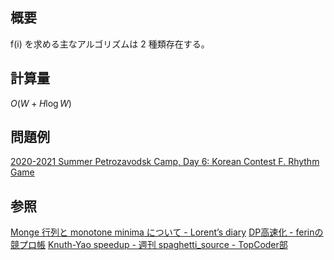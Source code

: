 ## 概要

f(i) を求める主なアルゴリズムは 2 種類存在する。

## 計算量
$O(W + H \log W)$

## 問題例
[2020-2021 Summer Petrozavodsk Camp, Day 6: Korean Contest F. Rhythm Game](https://codeforces.com/gym/102984/problem/F)

## 参照
[Monge 行列と monotone minima について - Lorent’s diary](https://lorent-kyopro.hatenablog.com/entry/2021/04/04/133958)
[DP高速化 - ferinの競プロ帳](https://ferin-tech.hatenablog.com/entry/2018/02/23/071343)
[Knuth-Yao speedup - 週刊 spaghetti_source - TopCoder部](https://topcoder-g-hatena-ne-jp.jag-icpc.org/spaghetti_source/20120915/1347668163.html)